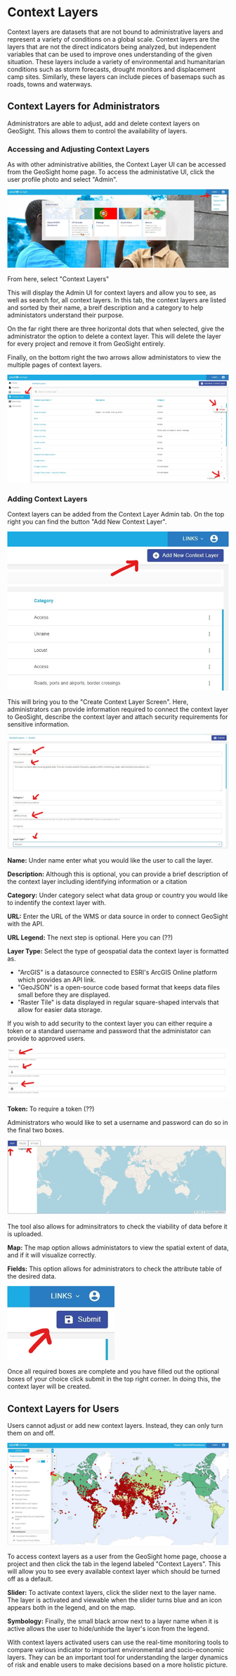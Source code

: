 [//]: # "GeoSight is UNICEF's geospatial web-based business intelligence platform."
[//]: # 
[//]: # "Contact : geosight-no-reply@unicef.org"
[//]: # 
[//]: # ".. note:: This program is free software; you can redistribute it and/or modify"
[//]: # "    it under the terms of the GNU Affero General Public License as published by"
[//]: # "    the Free Software Foundation; either version 3 of the License, or"
[//]: # "    (at your option) any later version."
[//]: # 
[//]: # "__author__ = 'irwan@kartoza.com'"
[//]: # "__date__ = '13/06/2023'"
[//]: # "__copyright__ = ('Copyright 2023, Unicef')"
[//]: # "__copyright__ = ('Copyright 2023, Unicef')"

# Context Layers
Context layers are datasets that are not bound to administrative layers and represent a variety of conditions on a global scale. Context layers are the layers that are not the direct indicators being analyzed, but independent variables that can be used to improve ones understanding of the given situation. These layers include a variety of environmental and humanitarian conditions such as storm forecasts, drought monitors and displacement camp sites. Similarly, these layers can include pieces of basemaps such as roads, towns and waterways. 

## Context Layers for Administrators
Administrators are able to adjust, add and delete context layers on GeoSight. This allows them to control the availability of layers.

### Accessing and Adjusting Context Layers
As with other administrative abilities, the Context Layer UI can be accessed from the GeoSight home page. To access the administative UI, click the user profile photo and select "Admin".

![GeoSight Home Page](img/context_layer_access_adminUI.jpg)

From here, select "Context Layers"

This will display the Admin UI for context layers and allow you to see, as well as search for, all context layers. In this tab, the context layers are listed and sorted by their name, a breif description and a category to help administators understand their purpose.

On the far right there are three horizontal dots that when selected, give the administrator the option to delete a context layer. This will delete the layer for every project and remove it from GeoSight entirely. 

Finally, on the bottom right the two arrows allow administators to view the multiple pages of context layers.

![Admin Home Page](img/context_layers_adminUI_view.jpg)

### Adding Context Layers
Context layers can be added from the Context Layer Admin tab. On the top right you can find the button "Add New Context Layer".

![Add Context Layer Button](img/context_layers_addnewcontextlayer_button.jpg)

This will bring you to the "Create Context Layer Screen". Here, administrators can provide information required to connect the context layer to GeoSight, describe the context layer and attach security requirements for sensitive information.

![First half of information required for adding a context layer](img/context_layers_addnewlayerUI1.jpg)

**Name:** Under name enter what you would like the user to call the layer.

**Description:** Although this is optional, you can provide a brief description of the context layer including identifying information or a citation

**Category:** Under category select what data group or country you would like to indentify the context layer with.

**URL:** Enter the URL of the WMS or data source in order to connect GeoSight with the API.

**URL Legend:** The next step is optional. Here you can (??)

**Layer Type:** Select the type of geospatial data the context layer is formatted as.
- "ArcGIS" is a datasource connected to ESRI's ArcGIS Online platform which provides an API link.
- "GeoJSON" is a open-source code based format that keeps data files small before they are displayed.
- "Raster Tile" is data displayed in regular square-shaped intervals that allow for easier data storage.

If you wish to add security to the context layer you can either require a token or a standard username and password that the administator can provide to approved users.

![Security information for adding a context layer](img/context_layers_addnewlayerUI2.jpg)

**Token:** To require a token (??)

Administrators who would like to set a username and password can do so in the final two boxes.

![Check data viability](img/context_layers_checkdata.jpg)

The tool also allows for adminsitrators to check the viability of data before it is uploaded.

**Map:** The map option allows administators to view the spatial extent of data, and if it will visualize correctly.

**Fields:** This option allows for administrators to check the attribute table of the desired data.

![Context layers submit button](img/context_layers_submit.jpg)

Once all required boxes are complete and you have filled out the optional boxes of your choice click submit in the top right corner. In doing this, the context layer will be created.

## Context Layers for Users
Users cannot adjust or add new context layers. Instead, they can only turn them on and off.

![Context layers for users](img/context_layers_users.jpg)

To access context layers as a user from the GeoSight home page, choose a project and then click the tab in the legend labeled "Context Layers". This will allow you to see every available context layer which should be turned off as a default. 

**Slider:** To activate context layers, click the slider next to the layer name. The layer is activated and viewable when the slider turns blue and an icon appears both in the legend, and on the map.

**Symbology:** Finally, the small black arrow next to a layer name when it is active allows the user to hide/unhide the layer's icon from the legend.

With context layers activated users can use the real-time monitoring tools to compare various indicator to important environmental and socio-economic layers. They can be an important tool for understanding the larger dynamics of risk and enable users to make decisions based on a more holistic picture.
